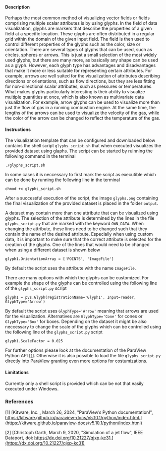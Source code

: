 #### Description ####
Perhaps the most common method of visualizing vector fields or fields comprising multiple scalar attributes is by using glyphs.
In the field of data visualization, glyphs are markers that describe the properties of a given field at a specific location.
These glyphs are often distributed in a regular grid within the domain of the given input field.
The field is then used to control different properties of the glyphs such as the color, size or orientation.
There are several types of glyphs that can be used, such as circles, spheres or arrows.
This is just a small selection of the most widely used glyphs, but there are many more, as basically any shape can be used as a glyph.
However, each glyph type has advantages and disadvantages that make it more or less suitable for representing certain attributes.
For example, arrows are well suited for the visualization of attributes describing directions or orientations, such as flow directions, but they are less fitting for non-directional scalar attributes, such as pressures or temperatures.
What makes glyphs particularly interesting is their ability to visualize multiple quantities at once, which is also known as multivariate data visualization.
For example, arrow glyphs can be used to visualize more than just the flow of gas in a running combustion engine.
At the same time, the lengths of the arrows can be used to visualize the velocity of the gas, while the color of the arrow can be changed to reflect the temperature of the gas.

#### Instructions ####
The visualization template that can be configured and downloaded below contains the shell script `glyphs_script.sh` that when executed visualizes the provided dataset using glaphs.
The script can be started by ruinning the following command in the terminal
```
./glyphs_script.sh
```
In some cases it is neccessary to first mark the script as executible which can be done by running the following line in the terminal
```
chmod +x glyphs_script.sh
```
After a successful execution of the script, the image `glyphs.png` containing the final visualization of the provided dataset is placed in the folder `output`.

A dataset may contain more than one attribute that can be visualized using glyphs.
The selection of the attribute is determined by the lines in the file `glyphs_script.py` that are marked with the keyword `OWN_DATA`.
When changing the attribute, these lines need to be changed such that they contain the name of the desired attribute.
Especially when using custom data, it is important to make sure that the correct attribute is selected for the creation of the glyphs.
One of the lines that would need to be changed when using a different dataset is shown below
```
glyph1.OrientationArray = ['POINTS', 'ImageFile']
```
By default the script uses the attribute with the name `ImageFile`.

There are many options with which the glyphs can be customized. 
For example the shape of the glyphs can be controlled using the following line of the `glyphs_script.py` script
```
glyph1 = pvs.Glyph(registrationName='Glyph1', Input=reader, GlyphType='Arrow')
```
By default the script uses `GlyphType='Arrow'` meaning that arrows are used for the visualization.
Alternatives are `GlyphType='Cone'` for cones or `GlyphType='Box'` for boxes.
Depending on the dataset it might be also neccessary to change the scale of the glyphs which can be controlled using the following line of the `glyphs_script.py` script
```
glyph1.ScaleFactor = 0.025
```
For further options please look at the documentation of the ParaView Python API <span class="visualization-reference">[[1](#citation_paraview_python_api)]</span>. Otherwise it is also possible to load the file `glyphs_script.py` directly into ParaView granting even more options for costumizations.

#### Limitations ####
Currently only a shell script is provided which can be not that easily executed under Windows.

### References ###
<span id="citation_paraview_python_api" class="ms-2 visualization-reference">[1]</span> [Kitware, Inc. , March 26, 2024, "ParaView’s Python documentation!", https://kitware.github.io/paraview-docs/v5.10.1/python/index.html.](https://kitware.github.io/paraview-docs/v5.10.1/python/index.html)

<span id="citation_preview_dataset" class="ms-2 visualization-reference">[2]</span> [Christoph Garth, March 9, 2020, "Simulation of a jet flow", IEEE Dataport, doi: https://dx.doi.org/10.21227/qjxp-kc31.](https://dx.doi.org/10.21227/qjxp-kc31)